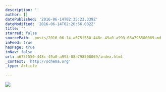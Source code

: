 ```yaml
---
description: ''
author: []
datePublished: '2016-06-14T02:35:23.339Z'
dateModified: '2016-06-14T02:26:56.032Z'
title: ''
starred: false
sourcePath: _posts/2016-06-14-a675f550-448c-49a0-a993-08a798500069.md
inFeed: true
hasPage: true
inNav: false
url: a675f550-448c-49a0-a993-08a798500069/index.html
_context: 'http://schema.org'
_type: Article

---
```

![](https://the-grid-user-content.s3-us-west-2.amazonaws.com/58816047-5bdd-43d3-b6b4-cd87418f6fa4.jpg)